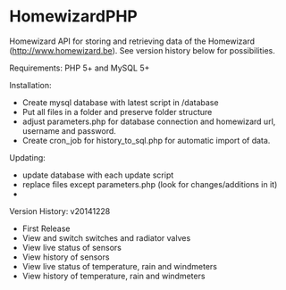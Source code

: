 HomewizardPHP
=============
Homewizard API for storing and retrieving data of the Homewizard (http://www.homewizard.be).
See version history below for possibilities. 

Requirements:
PHP 5+ and MySQL 5+

Installation:
- Create mysql database with latest script in /database
- Put all files in a folder and preserve folder structure
- adjust parameters.php for database connection and homewizard url, username and password. 
- Create cron_job for history_to_sql.php for automatic import of data.

Updating:
- update database with each update script
- replace files except parameters.php (look for changes/additions in it)
- 
Version History:
v20141228
- First Release
- View and switch switches and radiator valves
- View live status of sensors
- View history of sensors
- View live status of temperature, rain and windmeters
- View history of temperature, rain and windmeters
